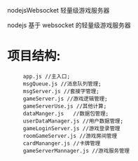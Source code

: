 nodejsWebsocket 轻量级游戏服务器

nodejs 基于 websocket 的轻量级游戏服务器

# 项目结构:

         app.js //主入口;
         msgQueue.js //消息队列管理;
         msgServer.js //套接字管理;
         gameServer.js //游戏逻辑管理;
         gameServerUse.js //其他计算;
         dataManger.js   //数据包管理;
         userDataManager.js //用户数据管理;
         gameLoginServer.js //游戏登录管理
         roomGameServer.js //游戏房间管理
         cardMananger.js //卡牌管理
         gameServerMannager.js //游戏服务管理
